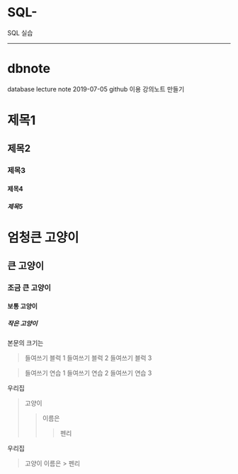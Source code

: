 ﻿# SQL-
SQL 실습

---------------------------------------
# dbnote
database lecture note
2019-07-05 github 이용 강의노트 만들기

# 제목1 
## 제목2 
### 제목3 
#### 제목4 
##### 제목5 

# 엄청큰 고양이
## 큰 고양이
### 조금 큰 고양이
#### 보통 고양이
##### 작은 고양이


본문의 크기는

> 들여쓰기 블럭 1
> 들여쓰기 블럭 2
> 들여쓰기 블럭 3

> 들여쓰기 연습 1
  > 들여쓰기 연습 2
   > 들여쓰기 연습 3


 우리집
>고양이
>>이름은
>>>펜리


우리집
 > 고양이
  > 이름은
    > 펜리
